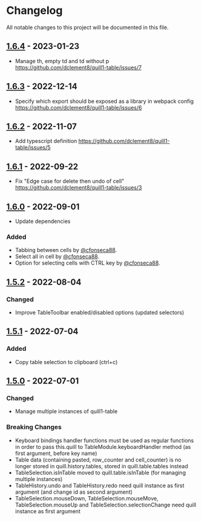 # Changelog
All notable changes to this project will be documented in this file.

## [1.6.4] - 2023-01-23
- Manage th, empty td and td without p <https://github.com/dclement8/quill1-table/issues/7>

## [1.6.3] - 2022-12-14
- Specify which export should be exposed as a library in webpack config <https://github.com/dclement8/quill1-table/issues/6>

## [1.6.2] - 2022-11-07
- Add typescript definition <https://github.com/dclement8/quill1-table/issues/5>

## [1.6.1] - 2022-09-22
- Fix "Edge case for delete then undo of cell" <https://github.com/dclement8/quill1-table/issues/3>

## [1.6.0] - 2022-09-01
- Update dependencies

### Added
- Tabbing between cells by [@cfonseca88](https://github.com/cfonseca88).
- Select all in cell by [@cfonseca88](https://github.com/cfonseca88).
- Option for selecting cells with CTRL key by [@cfonseca88](https://github.com/cfonseca88).

## [1.5.2] - 2022-08-04
### Changed
- Improve TableToolbar enabled/disabled options (updated selectors)

## [1.5.1] - 2022-07-04
### Added
- Copy table selection to clipboard (ctrl+c)

## [1.5.0] - 2022-07-01
### Changed
- Manage multiple instances of quill1-table

### Breaking Changes
- Keyboard bindings handler functions must be used as regular functions in order to pass this.quill to TableModule.keyboardHandler method (as first argument, before key name)
- Table data (containing pasted, row_counter and cell_counter) is no longer stored in quill.history.tables, stored in quill.table.tables instead
- TableSelection.isInTable moved to quill.table.isInTable (for managing multiple instances)
- TableHistory.undo and TableHistory.redo need quill instance as first argument (and change id as second argument)
- TableSelection.mouseDown, TableSelection.mouseMove, TableSelection.mouseUp and TableSelection.selectionChange need quill instance as first argument

[Unreleased]: https://github.com/dclement8/quill1-table/compare/1.6.4...HEAD
[1.6.4]: https://github.com/dclement8/quill1-table/compare/1.6.3...1.6.4
[1.6.3]: https://github.com/dclement8/quill1-table/compare/1.6.2...1.6.3
[1.6.2]: https://github.com/dclement8/quill1-table/compare/1.6.1...1.6.2
[1.6.1]: https://github.com/dclement8/quill1-table/compare/1.6.0...1.6.1
[1.6.0]: https://github.com/dclement8/quill1-table/compare/1.5.2...1.6.0
[1.5.2]: https://github.com/dclement8/quill1-table/compare/1.5.1...1.5.2
[1.5.1]: https://github.com/dclement8/quill1-table/compare/1.5.0...1.5.1
[1.5.0]: https://github.com/dclement8/quill1-table/compare/1.4.1...1.5.0